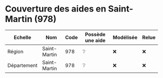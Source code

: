 # Couverture des aides en Saint-Martin (978)


| Echelle | Nom | Code | Possède une aide | Modélisée | Relue |
| ------- | --- | ---- | ---------------- | --------- | ----- |
| Région | Saint-Martin | 978 | ❔ | ❌ | ❌ |
| Département | Saint-Martin | 978 | ❔ | ❌ | ❌ |
